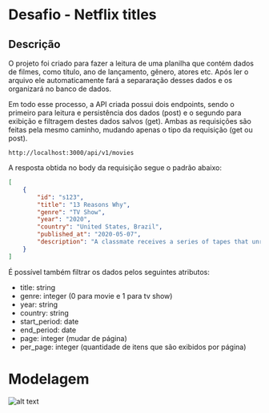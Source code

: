 # **Desafio - Netflix titles**

## Descrição

O projeto foi criado para fazer a leitura de uma planilha que contém dados de filmes, como título, ano de lançamento, gênero, atores etc. Após ler o arquivo ele automaticamente fará a separaração desses dados e os organizará no banco de dados.

Em todo esse processo, a API criada possui dois endpoints, sendo o primeiro para leitura e persistência dos dados (post) e o segundo para exibição e filtragem destes dados salvos (get). Ambas as requisições são feitas pela mesmo caminho, mudando apenas o tipo da requisição (get ou post).

```
http://localhost:3000/api/v1/movies
```

A resposta obtida no body da requisição segue o padrão abaixo:

```json
[
    {
        "id": "s123",
        "title": "13 Reasons Why",
        "genre": "TV Show",
        "year": "2020",
        "country": "United States, Brazil",
        "published_at": "2020-05-07",
        "description": "A classmate receives a series of tapes that unravel the mystery of her tragic choice."
    }
]
```

É possível também filtrar os dados pelos seguintes atributos:
- title: string
- genre: integer (0 para movie e 1 para tv show)
- year: string
- country: string
- start_period: date
- end_period: date
- page: integer (mudar de página)
- per_page: integer (quantidade de itens que são exibidos por página)

# Modelagem
![alt text](https://i.imgur.com/Tko5sww.png)
